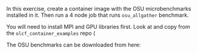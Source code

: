 In this exercise, create a container image with the OSU microbenchmarks installed in it. Then run a 4 node job that runs `osu_allgather` benchmark.

You will need to install MPI and GPU libraries first. Look at and copy from the `olcf_container_examples`
repo (

The OSU benchmarks can be downloaded from here: 
